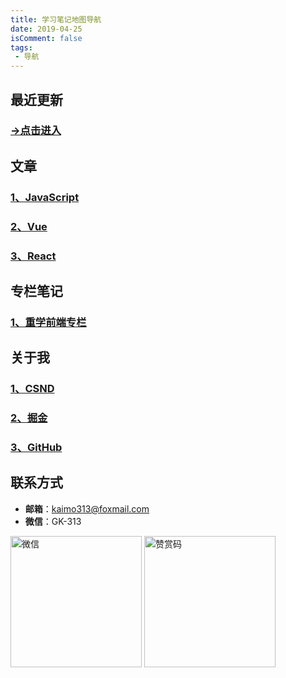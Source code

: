 ```yaml
---
title: 学习笔记地图导航
date: 2019-04-25
isComment: false
tags:
 - 导航
---
```


## 最近更新

### [->点击进入](/timeLine/)

## 文章

### [1、JavaScript](/views/javascript/)

### [2、Vue](/views/vue/)

### [3、React](/views/react/)

## 专栏笔记

### [1、重学前端专栏](/views/relearn_front_end/)

## 关于我

### [1、CSND](https://blog.csdn.net/kaimo313)

### [2、掘金](https://juejin.im/user/5a7a741ff265da4e9f6f8cec/posts)

### [3、GitHub](https://github.com/kaimo313)

## 联系方式

- **邮箱**：kaimo313@foxmail.com
- **微信**：GK-313

<img width="210px" src='../.vuepress/public/mm_qrcode.png' alt="微信"/>
<img width="210px" src='../.vuepress/public/mm_reward_qrcode.png' alt="赞赏码"/>
